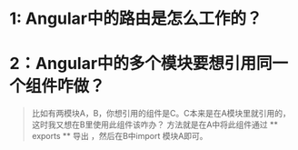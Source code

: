 # 1: Angular中的路由是怎么工作的？

# 2：Angular中的多个模块要想引用同一个组件咋做？
> 比如有两模块A，B，你想引用的组件是C。C本来是在A模块里就引用的，这时我又想在B里使用此组件该咋办？ 方法就是在A中将此组件通过 ** exports ** 导出 ，然后在B中import 模块A即可。
